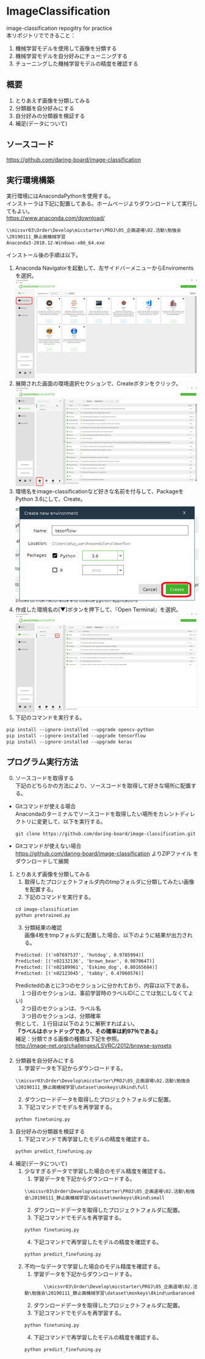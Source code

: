 # ImageClassification
image-classification repogitry for practice  
本リポジトリでできること：  
  1. 機械学習モデルを使用して画像を分類する
  2. 機械学習モデルを自分好みにチューニングする
  3. チューニングした機械学習モデルの精度を確認する

## 概要
 1. とりあえず画像を分類してみる
 2. 分類器を自分好みにする
 3. 自分好みの分類器を検証する
 4. 補足(データについて)

## ソースコード
https://github.com/daring-board/image-classification

## 実行環境構築
実行環境にはAnacondaPythonを使用する。  
インストーラは下記に配置してある。ホームページよりダウンロードして実行してもよい。  
https://www.anaconda.com/download/
```
\\micsvr03\Order\Develop\micstarter\PROJ\05_企画道場\02.活動\勉強会\20190111_静止画機械学習
Anaconda3-2018.12-Windows-x86_64.exe
```
インストール後の手順は以下。  
1. Anaconda Navigatorを起動して、左サイドバーメニューからEnviromentsを選択。  
![図1](./docs/0_1.png)
2. 展開された画面の環境選択セクションで、Createボタンをクリック。  
![図2](./docs/0_2.png)
3. 環境名をimage-classificationなど好きな名前を付与して、PackageをPython 3.6にして、Create。  
![図3](./docs/0_3.png)
4. 作成した環境名の[▼]ボタンを押下して、『Open Terminal』を選択。  
![図4](./docs/0_4.png)
5. 下記のコマンドを実行する。    
```
pip install --ignore-installed --upgrade opencv-python  
pip install --ignore-installed --upgrade tensorflow  
pip install --ignore-installed --upgrade keras  
```

## プログラム実行方法  
0. ソースコードを取得する  
  下記のどちらかの方法により、ソースコードを取得して好きな場所に配置する。  
  + Gitコマンドが使える場合  
    Anacondaのターミナルでソースコードを取得したい場所をカレントディレクトリに変更して、以下を実行する。  
    ```
    git clone https://github.com/daring-board/image-classification.git  
    ```
  + Gitコマンドが使えない場合   
    https://github.com/daring-board/image-classification よりZIPファイル をダウンロードして展開   
1. とりあえず画像を分類してみる  
	1. 取得したプロジェクトフォルダ内のtmpフォルダに分類してみたい画像を配置する。  
	2. 下記のコマンドを実行する。    
	  ```
	  cd image-classification  
	  python pretrained.py    
	  ```
	3. 分類結果の確認  
    	   画像4枚をtmpフォルダに配置した場合、以下のように結果が出力される。  
	  ```
	  Predicted: [('n07697537', 'hotdog', 0.9785994)]  
	  Predicted: [('n02132136', 'brown_bear', 0.9870647)]  
	  Predicted: [('n02109961', 'Eskimo_dog', 0.80165684)]  
	  Predicted: [('n02123045', 'tabby', 0.47060576)]  
	  ```  
	  Predictedのあとに3つのセクションに分かれており、内容は以下である。  
	   　１つ目のセクションは、事前学習時のラベルID(ここでは気にしなくてよい)  
	   　２つ目のセクションは、ラベル名  
	   　３つ目のセクションは、分類確率  
	  例として、１行目は以下のように解釈すればよい。  
	     **『ラベルはホットドッグであり、その確率は約97％である』**  
	  補足：分類できる画像の種類は下記を参照。  
  	  http://image-net.org/challenges/LSVRC/2012/browse-synsets  
  　
2. 分類器を自分好みにする  
	1. 学習データを下記からダウンロードする。  
	  ```
	  \\micsvr03\Order\Develop\micstarter\PROJ\05_企画道場\02.活動\勉強会\20190111_静止画機械学習\dataset\monkeys\8kind\full
	  ```  
	2. ダウンロードデータを取得したプロジェクトフォルダに配置。  
  	3. 下記コマンドでモデルを再学習する。  
	  ```
	  python finetuning.py
	  ```  
3. 自分好みの分類器を検証する  
	1. 下記コマンドで再学習したモデルの精度を確認する。  
	  ```
	  python predict_finefuning.py
	  ```  
4. 補足(データについて)  
	1. 少なすぎるデータで学習した場合のモデル精度を確認する。  
		1. 学習データを下記からダウンロードする。  
	   	```
	   	\\micsvr03\Order\Develop\micstarter\PROJ\05_企画道場\02.活動\勉強会\20190111_静止画機械学習\dataset\monkeys\8kind\small
	   	```  
		2. ダウンロードデータを取得したプロジェクトフォルダに配置。  
   		3. 下記コマンドでモデルを再学習する。  
		```
		python finetuning.py
		```  
		4. 下記コマンドで再学習したモデルの精度を確認する。  
		```
		python predict_finefuning.py
		```  
	2. 不均一なデータで学習した場合のモデル精度を確認する。  
   		1. 学習データを下記からダウンロードする。  
		```
               \\micsvr03\Order\Develop\micstarter\PROJ\05_企画道場\02.活動\勉強会\20190111_静止画機械学習\dataset\monkeys\8kind\unbaranced
		```   
		2. ダウンロードデータを取得したプロジェクトフォルダに配置。    
		3. 下記コマンドでモデルを再学習する。   
		```
		python finetuning.py
		```  
		4. 下記コマンドで再学習したモデルの精度を確認する。  
		```
 		python predict_finefuning.py
		```  
